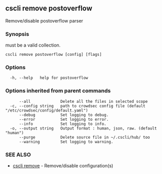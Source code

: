 ## cscli remove postoverflow

Remove/disable postoverflow parser

### Synopsis

<config> must be a valid collection.

```
cscli remove postoverflow [config] [flags]
```

### Options

```
  -h, --help   help for postoverflow
```

### Options inherited from parent commands

```
      --all             Delete all the files in selected scope
  -c, --config string   path to crowdsec config file (default "/etc/crowdsec/config/default.yaml")
      --debug           Set logging to debug.
      --error           Set logging to error.
      --info            Set logging to info.
  -o, --output string   Output format : human, json, raw. (default "human")
      --purge           Delete source file in ~/.cscli/hub/ too
      --warning         Set logging to warning.
```

### SEE ALSO

* [cscli remove](cscli_remove.md)	 - Remove/disable configuration(s)


